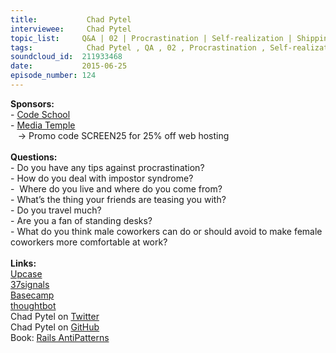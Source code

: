 ```yaml
--- 
title:           Chad Pytel 
interviewee:     Chad Pytel 
topic_list:     Q&A | 02 | Procrastination | Self-realization | Shipping everyday | Impostor syndrome | Growing up | Education | Discrimination | Comedy | Traveling | Status quo | Female coworkers | Minority status
tags:            Chad Pytel , QA , 02 , Procrastination , Self-realization , Shipping everyday , Impostor syndrome , Growing up , Education , Discrimination , Comedy , Traveling , Status quo , Female coworkers , Minority status
soundcloud_id:  211933468
date:           2015-06-25
episode_number: 124
---
```


<p class="show_notes_display"><b>Sponsors:<br></b>- <a rel="nofollow" target="_blank" href="https://www.codeschool.com/">Code School</a><b><br></b>- <a rel="nofollow" target="_blank" href="http://mediatemple.net/?utm_source=BetweenScreens&amp;utm_medium=podcast&amp;utm_campaign=SCREEN25">Media Temple</a><b><br></b>   -&gt; Promo code SCREEN25 for 25% off web hosting<br><b><br>Questions:</b><br>- Do you have any tips against procrastination?<br>- How do you deal with impostor syndrome?<br>-  Where do you live and where do you come from?<br>- What’s the thing your friends are teasing you with?<br>- Do you travel much?<br>- Are you a fan of standing desks?<br>- What do you think male coworkers can do or should avoid to make female coworkers more comfortable at work?<br><br><b>Links:<br></b><a rel="nofollow" target="_blank" href="https://upcase.com/">Upcase</a><br><a rel="nofollow" target="_blank" href="https://signalvnoise.com/">37signals</a><br><a rel="nofollow" target="_blank" href="https://basecamp.com/">Basecamp</a><br><a rel="nofollow" target="_blank" href="https://thoughtbot.com/">thoughtbot</a><br>Chad Pytel on <a rel="nofollow" target="_blank" href="https://twitter.com/cpytel">Twitter</a><br>Chad Pytel on <a rel="nofollow" target="_blank" href="https://github.com/cpytel">GitHub</a><br>Book: <a rel="nofollow" target="_blank" href="http://railsantipatterns.com/">Rails AntiPatterns</a><br></p>
